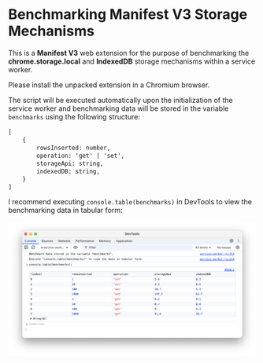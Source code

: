 # Benchmarking Manifest V3 Storage Mechanisms

This is a **Manifest V3** web extension for the purpose of benchmarking the **chrome.storage.local** and **IndexedDB** storage mechanisms within a service worker.

Please install the unpacked extension in a Chromium browser.

The script will be executed automatically upon the initialization of the service worker and benchmarking data will be stored in the variable `benchmarks` using the following structure:

```
[
    {
        rowsInserted: number,
        operation: 'get' | 'set',
        storageApi: string,
        indexedDB: string,
    }
]
```

I recommend executing `console.table(benchmarks)` in DevTools to view the benchmarking data in tabular form:

<img alt="Benchmarks in DevTools" src="./benchmarks.png" />
